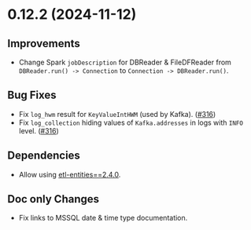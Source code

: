 # 0.12.2 (2024-11-12)

## Improvements

- Change Spark `jobDescription` for DBReader & FileDFReader from `DBReader.run() -> Connection` to `Connection -> DBReader.run()`.

## Bug Fixes

- Fix `log_hwm` result for `KeyValueIntHWM` (used by Kafka). ([#316](https://github.com/MobileTeleSystems/onetl/pull/316))
- Fix `log_collection` hiding values of `Kafka.addresses` in logs with `INFO` level. ([#316](https://github.com/MobileTeleSystems/onetl/pull/316))

## Dependencies

- Allow using [etl-entities==2.4.0](https://github.com/MobileTeleSystems/etl-entities/releases/tag/2.4.0).

## Doc only Changes

- Fix links to MSSQL date & time type documentation.
